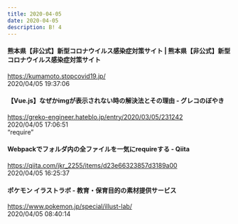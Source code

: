```yaml
---
title: 2020-04-05
date: 2020-04-05
description: B! 4
---
```


#### 熊本県【非公式】新型コロナウイルス感染症対策サイト | 熊本県【非公式】新型コロナウイルス感染症対策サイト
https://kumamoto.stopcovid19.jp/<br>
2020/04/05 19:37:06<br>


#### 【Vue.js】なぜかimgが表示されない時の解決法とその理由 - グレコのぼやき
https://greko-engineer.hateblo.jp/entry/2020/03/05/231242<br>
2020/04/05 17:06:51<br>
“require”


#### Webpackでフォルダ内の全ファイルを一気にrequireする - Qiita
https://qiita.com/jkr_2255/items/d23e66323857d3189a00<br>
2020/04/05 16:25:37<br>


#### ポケモン イラストラボ - 教育・保育目的の素材提供サービス
https://www.pokemon.jp/special/illust-lab/<br>
2020/04/05 08:40:14<br>


